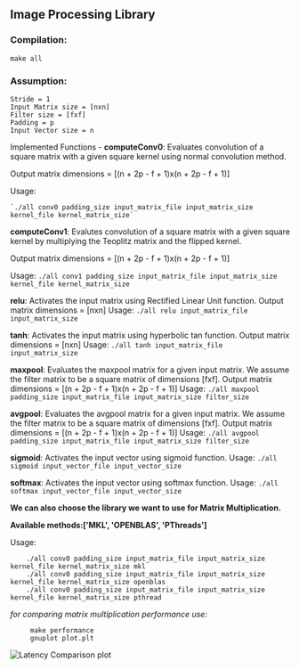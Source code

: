 ## Image Processing Library
### Compilation:
	make all

### Assumption:
	Stride = 1
	Input Matrix size = [nxn]
	Filter size = [fxf]
	Padding = p
	Input Vector size = n

Implemented Functions - 
**computeConv0**: Evaluates convolution of a square matrix with a given square kernel using normal convolution method.

Output matrix dimensions = [(n + 2p - f + 1)x(n + 2p - f + 1)]

Usage:

	`./all conv0 padding_size input_matrix_file input_matrix_size kernel_file kernel_matrix_size`

**computeConv1**: Evalutes convolution of a square matrix with a given square kernel by multiplying the Teoplitz matrix and the flipped kernel.

Output matrix dimensions = [(n + 2p - f + 1)x(n + 2p - f + 1)]

Usage:
	`./all conv1 padding_size input_matrix_file input_matrix_size kernel_file kernel_matrix_size`

**relu**: Activates the input matrix using Rectified Linear Unit function.
Output matrix dimensions = [nxn]
Usage:
	`./all relu input_matrix_file input_matrix_size`

**tanh**: Activates the input matrix using hyperbolic tan function.
Output matrix dimensions = [nxn]
Usage:
	`./all tanh input_matrix_file input_matrix_size`

**maxpool**: Evaluates the maxpool matrix for a given input matrix. We assume the filter matrix to be a square matrix of dimensions [fxf].
Output matrix dimensions = [(n + 2p - f + 1)x(n + 2p - f + 1)]
Usage: 
	`./all maxpool padding_size input_matrix_file input_matrix_size filter_size`

**avgpool**: Evaluates the avgpool matrix for a given input matrix. We assume the filter matrix to be a square matrix of dimensions [fxf].
Output matrix dimensions = [(n + 2p - f + 1)x(n + 2p - f + 1)]
Usage:
	`./all avgpool padding_size input_matrix_file input_matrix_size filter_size`

**sigmoid**: Activates the input vector using sigmoid function.
Usage:
	`./all sigmoid input_vector_file input_vector_size`

**softmax**: Activates the input vector using softmax function.
Usage:
	`./all softmax input_vector_file input_vector_size`

**We can also choose the library we want to use for Matrix Multiplication.**

**Available methods:['MKL', 'OPENBLAS', 'PThreads']**

Usage:
```
	./all conv0 padding_size input_matrix_file input_matrix_size kernel_file kernel_matrix_size mkl
	./all conv0 padding_size input_matrix_file input_matrix_size kernel_file kernel_matrix_size openblas
	./all conv0 padding_size input_matrix_file input_matrix_size kernel_file kernel_matrix_size pthread
```
*for comparing matrix multiplication performance use:*
```
	 make performance
	 gnuplot plot.plt
```

![Latency Comparison plot](https://github.com/harshitjain1371999/COP290/plot.png)
